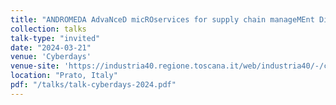 ```yaml
---
title: "ANDROMEDA AdvaNceD micROservices for supply chain manageMEnt Digital trAnsition"
collection: talks
talk-type: "invited"
date: "2024-03-21"
venue: 'Cyberdays'
venue-site: 'https://industria40.regione.toscana.it/web/industria40/-/cyberdays-21-e-22-marzo-2024-1'
location: "Prato, Italy"
pdf: "/talks/talk-cyberdays-2024.pdf"
---
```


